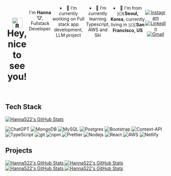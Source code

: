 <div align="center" style="display: flex; align-items: flex-start;">
  <h1><img src="https://fonts.gstatic.com/s/e/notoemoji/latest/1f44b/512.gif" alt="👋" width="32" height="32"> Hey, nice to see you!</h1>
  <p>I'm <b>Hanna</b> 🐮, Fullstack Developer.</p>
    <li>🔭 I’m currently working on Full stack app development, LLM project</li>
    <li>🌱 I’m currently learning Typescript, AWS and Ski</li>
    <li>📍 I'm from 🇰🇷<b>Seoul, Korea</b>, currently living in 🇺🇸<b>San Francisco, US</b></li> 
  <p>
    <a href="https://linkedin.com/hgk22" target="_blank"><img alt="Instagram" src="https://img.shields.io/badge/LinkedIn-0077B5?style=for-the-badge&logo=linkedin&logoColor=white" /></a>
    <a href="https://instagram.com/hg.y00" target="_blank"><img alt="LinkedIn" src="https://img.shields.io/badge/Instagram-E4405F?style=for-the-badge&logo=instagram&logoColor=white" /></a> 
    <a href="mailto:hangyeolkim522@gmail.com" target="_blank"><img alt="Gmail" src="https://img.shields.io/badge/Gmail-D14836?style=for-the-badge&logo=gmail&logoColor=white" /></a> 
  </p>
</div>
<br />

<h2>Tech Stack</h2>
<div>
  <a href="https://github.com/hanna522/github-readme-stats" target="_blank">
    <img src="https://github-readme-stats.vercel.app/api/top-langs/?username=hanna522&theme=radical&layout=compact" alt="Hanna522's GitHub Stats">
  </a>
  <p>
    <img alt="ChatGPT" src="https://img.shields.io/badge/chatGPT-74aa9c?style=for-the-badge&logo=openai&logoColor=white" />
    <img alt="MongoDB" src="https://img.shields.io/badge/MongoDB-%234ea94b.svg?style=for-the-badge&logo=mongodb&logoColor=white" />
    <img alt="MySQL" src="https://img.shields.io/badge/mysql-4479A1.svg?style=for-the-badge&logo=mysql&logoColor=white" />
    <img alt="Postgres" src="https://img.shields.io/badge/postgres-%23316192.svg?style=for-the-badge&logo=postgresql&logoColor=white" />
    <img alt="Bootstrap" src="https://img.shields.io/badge/bootstrap-%238511FA.svg?style=for-the-badge&logo=bootstrap&logoColor=white" />
    <img alt="Context-API" src="https://img.shields.io/badge/Context--Api-000000?style=for-the-badge&logo=react" />
    <img alt="TypeScript" src="https://img.shields.io/badge/-TypeScript-007ACC?style=for-the-badge&logo=typescript&logoColor=white" />
    <img alt="git" src="https://img.shields.io/badge/-Git-F05032?style=for-the-badge&logo=git&logoColor=white" />
    <img alt="npm" src="https://img.shields.io/badge/-NPM-CB3837?style=for-the-badge&logo=npm&logoColor=white" />
    <img alt="Prettier" src="https://img.shields.io/badge/-Prettier-F7B93E?style=for-the-badge&logo=prettier&logoColor=white" />
    <img alt="Nodejs" src="https://img.shields.io/badge/-Nodejs-43853d?style=for-the-badge&logo=Node.js&logoColor=white" />
    <img alt="React" src="https://img.shields.io/badge/react-%2320232a.svg?style=for-the-badge&logo=react&logoColor=%2361DAFB" />
    <img alt="AWS" src="https://img.shields.io/badge/AWS-%23FF9900.svg?style=for-the-badge&logo=amazon-aws&logoColor=white" />
    <img alt="Netlify" src="https://img.shields.io/badge/netlify-%23000000.svg?style=for-the-badge&logo=netlify&logoColor=#00C7B7" />
  </p>
</div>

<h2>Projects</h2>
<div>
  <a href="https://github.com/hanna522/github-readme-stats" target="_blank">
    <img src="https://github-readme-stats.vercel.app/api/pin/?username=hanna522&repo=openai-project&theme=radical&layout=compact" alt="Hanna522's GitHub Stats">
  </a>
  <a href="https://github.com/hanna522/github-readme-stats" target="_blank">
    <img src="https://github-readme-stats.vercel.app/api/pin/?username=hanna522&repo=tea-shop-website&theme=radical&layout=compact" alt="Hanna522's GitHub Stats">
  </a>
  <a href="https://github.com/hanna522/github-readme-stats" target="_blank">
    <img src="https://github-readme-stats.vercel.app/api/pin/?username=hanna522&repo=evolution-simulator&theme=radical&layout=compact" alt="Hanna522's GitHub Stats">
  </a>
  <a href="https://github.com/hanna522/github-readme-stats" target="_blank">
    <img src="https://github-readme-stats.vercel.app/api/pin/?username=hanna522&repo=digital-marketing&theme=radical&layout=compact" alt="Hanna522's GitHub Stats">
  </a>
</div>
